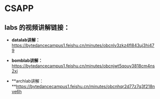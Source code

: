 # CSAPP

## labs 的视频讲解链接：

- **datalab讲解：** https://bytedancecampus1.feishu.cn/minutes/obcnlv3zkz4fl843uj3hi479
- **bomblab讲解：** https://bytedancecampus1.feishu.cn/minutes/obcnjwt5qouy3818cm4ns2xi

- **archlab讲解：**https://bytedancecampus1.feishu.cn/minutes/obcnhqr2d77z7q3f218nve6h